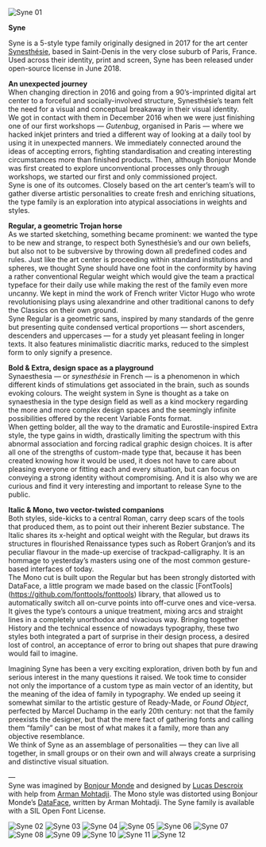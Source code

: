 ![Syne 01](/img/syne-typeface-01.jpg)

**Syne**

Syne is a 5-style type family originally designed in 2017 for the art center [Synesthésie](http://www.synesthesie.com), based in Saint-Denis in the very close suburb of Paris, France. Used across their identity, print and screen, Syne has been released under open-source license in June 2018.

**An unexpected journey**  
When changing direction in 2016 and going from a 90’s-imprinted digital art center to a forceful and socially-involved structure, Synesthésie’s team felt the need for a visual and conceptual breakaway in their visual identity.  
We got in contact with them in December 2016 when we were just finishing one of our first workshops — *Gutenbug*, organised in Paris — where we hacked inkjet printers and tried a different way of looking at a daily tool by using it in unexpected manners. We immediately connected around the ideas of accepting errors, fighting standardisation and creating interesting circumstances more than finished products. Then, although Bonjour Monde was first created to explore unconventional processes only through workshops, we started our first and only commissioned project.  
Syne is one of its outcomes. Closely based on the art center’s team’s will to gather diverse artistic personalities to create fresh and enriching situations, the type family is an exploration into atypical associations in weights and styles.

**Regular, a geometric Trojan horse**  
As we started sketching, something became prominent: we wanted the type to be new and strange, to respect both Synesthésie’s and our own beliefs, but also not to be subversive by throwing down all predefined codes and rules. Just like the art center is proceeding within standard institutions and spheres, we thought Syne should have one foot in the conformity by having a rather conventional Regular weight which would give the team a practical typeface for their daily use while making the rest of the family even more uncanny. We kept in mind the work of French writer Victor Hugo who wrote revolutionising plays using alexandrine and other traditional canons to defy the Classics on their own ground.  
Syne Regular is a geometric sans, inspired by many standards of the genre but presenting quite condensed vertical proportions — short ascenders, descenders and uppercases — for a study yet pleasant feeling in longer texts. It also features minimalistic diacritic marks, reduced to the simplest form to only signify a presence.

**Bold & Extra, design space as a playground**  
Synaesthesia — or *synesthésie* in French — is a phenomenon in which different kinds of stimulations get associated in the brain, such as sounds evoking colours. The weight system in Syne is thought as a take on synaesthesia in the type design field as well as a kind mockery regarding the more and more complex design spaces and the seemingly infinite possibilities offered by the recent Variable Fonts format.  
When getting bolder, all the way to the dramatic and Eurostile-inspired Extra style, the type gains in width, drastically limiting the spectrum with this abnormal association and forcing radical graphic design choices. It is after all one of the strengths of custom-made type that, because it has been created knowing how it would be used, it does not have to care about pleasing everyone or fitting each and every situation, but can focus on conveying a strong identity without compromising. And it is also why we are curious and find it very interesting and important to release Syne to the public.

**Italic & Mono, two vector-twisted companions**  
Both styles, side-kicks to a central Roman, carry deep scars of the tools that produced them, as to point out their inherent Bezier substance. The Italic shares its x-height and optical weight with the Regular, but draws its structures in flourished Renaissance types such as Robert Granjon’s and its peculiar flavour in the made-up exercise of trackpad-calligraphy. It is an hommage to yesterday’s masters using one of the most common gesture-based interfaces of today.  
The Mono cut is built upon the Regular but has been strongly distorted with DataFace, a little program we made based on the classic [FontTools] (https://github.com/fonttools/fonttools) library, that allowed us to automatically switch all on-curve points into off-curve ones and vice-versa. It gives the type’s contours a unique treatment, mixing arcs and straight lines in a completely unorthodox and vivacious way.
Bringing together History and the technical essence of nowadays typography, these two styles both integrated a part of surprise in their design process, a desired lost of control, an acceptance of error to bring out shapes that pure drawing would fail to imagine.

Imagining Syne has been a very exciting exploration, driven both by fun and serious interest in the many questions it raised. We took time to consider not only the importance of a custom type as main vector of an identity, but the meaning of the idea of family in typography. We ended up seeing it somewhat similar to the artistic gesture of Ready-Made, or *Found Object*, perfected by Marcel Duchamp in the early 20th century: not that the family preexists the designer, but that the mere fact of gathering fonts and calling them “family” can be most of what makes it a family, more than any objective resemblance.  
We think of Syne as an assemblage of personalities — they can live all together, in small groups or on their own and will always create a surprising and distinctive visual situation.

—  
Syne was imagined by [Bonjour Monde](http://bonjourmonde.net) and designed by [Lucas Descroix](http://www.lucasdescroix.fr) with help from [Arman Mohtadji](http://armansansd.net). The Mono style was distorted using Bonjour Monde’s [DataFace](http://gitlab.com/bonjour-monde/dataface), written by Arman Mohtadji. The Syne family is available with a SIL Open Font License.


![Syne 02](img/syne-typeface-02.jpg)
![Syne 03](img/syne-typeface-03.jpg)
![Syne 04](img/syne-typeface-04.jpg)
![Syne 05](img/syne-typeface-05.jpg)
![Syne 06](img/syne-typeface-06.jpg)
![Syne 07](img/syne-typeface-07.jpg)
![Syne 08](img/syne-typeface-08.jpg)
![Syne 09](img/syne-typeface-09.jpg)
![Syne 10](img/syne-typeface-10.jpg)
![Syne 11](img/syne-typeface-11.jpg)
![Syne 12](img/syne-typeface-12.jpg)